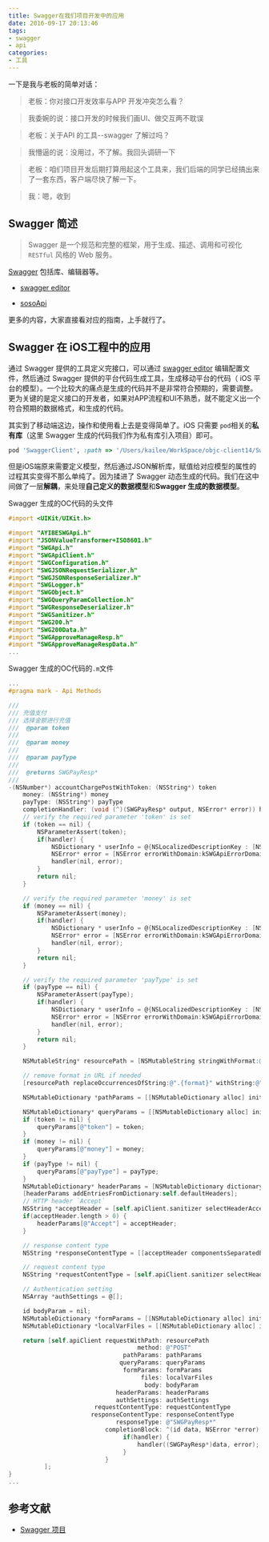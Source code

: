 ```yaml
---
title: Swagger在我们项目开发中的应用
date: 2016-09-17 20:13:46
tags:
- swagger
- api
categories:
- 工具
---
```


一下是我与老板的简单对话：

> 老板：你对接口开发效率与APP 开发冲突怎么看？

> 我委婉的说：接口开发的时候我们画UI、做交互两不耽误

> 老板：关于API 的工具--swagger 了解过吗？

> 我懵逼的说：没用过，不了解。我回头调研一下

> 老板：咱们项目开发后期打算用起这个工具来，我们后端的同学已经搞出来了一套东西，客户端尽快了解一下。

> 我：嗯，收到



<!--more-->



## Swagger 简述

> Swagger 是一个规范和完整的框架，用于生成、描述、调用和可视化 `RESTful` 风格的 Web 服务。

[Swagger](https://swagger.io/) 包括库、编辑器等。

- [swagger editor](http://editor.swagger.io/)

- [sosoApi](http://www.sosoapi.com/)

更多的内容，大家直接看对应的指南，上手就行了。



## Swagger 在 iOS工程中的应用

通过 Swagger 提供的工具定义完接口，可以通过 [swagger editor](http://editor.swagger.io/) 编辑配置文件，然后通过 Swagger 提供的平台代码生成工具，生成移动平台的代码（ iOS 平台的模型）。一个比较大的痛点是生成的代码并不是非常符合预期的，需要调整。更为关键的是定义接口的开发者，如果对APP流程和UI不熟悉，就不能定义出一个符合预期的数据格式，和生成的代码。

其实到了移动端这边，操作和使用看上去是变得简单了。iOS 只需要 `pod`相关的**私有库**（这里 Swagger 生成的代码我们作为私有库引入项目）即可。

```ruby
pod 'SwaggerClient', :path => '/Users/kailee/WorkSpace/objc-client14/SwaggerClient.podspec'
```



但是iOS端原来需要定义模型，然后通过JSON解析库，赋值给对应模型的属性的过程其实变得不那么单纯了。因为揉进了 Swagger 动态生成的代码。我们在这中间做了一层**解耦**，来处理**自己定义的数据模型**和**Swagger 生成的数据模型**。

Swagger 生成的OC代码的头文件

```objective-c
#import <UIKit/UIKit.h>

#import "AYIBESWGApi.h"
#import "JSONValueTransformer+ISO8601.h"
#import "SWGApi.h"
#import "SWGApiClient.h"
#import "SWGConfiguration.h"
#import "SWGJSONRequestSerializer.h"
#import "SWGJSONResponseSerializer.h"
#import "SWGLogger.h"
#import "SWGObject.h"
#import "SWGQueryParamCollection.h"
#import "SWGResponseDeserializer.h"
#import "SWGSanitizer.h"
#import "SWG200.h"
#import "SWG200Data.h"
#import "SWGApproveManageResp.h"
#import "SWGApproveManageRespData.h"
...
```

Swagger 生成的OC代码的`.m`文件

```objective-c
...
#pragma mark - Api Methods

///
/// 充值支付
/// 选择金额进行充值
///  @param token  
///
///  @param money  
///
///  @param payType  
///
///  @returns SWGPayResp*
///
-(NSNumber*) accountChargePostWithToken: (NSString*) token
    money: (NSString*) money
    payType: (NSString*) payType
    completionHandler: (void (^)(SWGPayResp* output, NSError* error)) handler {
    // verify the required parameter 'token' is set
    if (token == nil) {
        NSParameterAssert(token);
        if(handler) {
            NSDictionary * userInfo = @{NSLocalizedDescriptionKey : [NSString stringWithFormat:NSLocalizedString(@"Missing required parameter '%@'", nil),@"token"] };
            NSError* error = [NSError errorWithDomain:kSWGApiErrorDomain code:kSWGApiMissingParamErrorCode userInfo:userInfo];
            handler(nil, error);
        }
        return nil;
    }

    // verify the required parameter 'money' is set
    if (money == nil) {
        NSParameterAssert(money);
        if(handler) {
            NSDictionary * userInfo = @{NSLocalizedDescriptionKey : [NSString stringWithFormat:NSLocalizedString(@"Missing required parameter '%@'", nil),@"money"] };
            NSError* error = [NSError errorWithDomain:kSWGApiErrorDomain code:kSWGApiMissingParamErrorCode userInfo:userInfo];
            handler(nil, error);
        }
        return nil;
    }

    // verify the required parameter 'payType' is set
    if (payType == nil) {
        NSParameterAssert(payType);
        if(handler) {
            NSDictionary * userInfo = @{NSLocalizedDescriptionKey : [NSString stringWithFormat:NSLocalizedString(@"Missing required parameter '%@'", nil),@"payType"] };
            NSError* error = [NSError errorWithDomain:kSWGApiErrorDomain code:kSWGApiMissingParamErrorCode userInfo:userInfo];
            handler(nil, error);
        }
        return nil;
    }

    NSMutableString* resourcePath = [NSMutableString stringWithFormat:@"/account/charge"];

    // remove format in URL if needed
    [resourcePath replaceOccurrencesOfString:@".{format}" withString:@".json" options:0 range:NSMakeRange(0,resourcePath.length)];

    NSMutableDictionary *pathParams = [[NSMutableDictionary alloc] init];

    NSMutableDictionary* queryParams = [[NSMutableDictionary alloc] init];
    if (token != nil) {
        queryParams[@"token"] = token;
    }
    if (money != nil) {
        queryParams[@"money"] = money;
    }
    if (payType != nil) {
        queryParams[@"payType"] = payType;
    }
    NSMutableDictionary* headerParams = [NSMutableDictionary dictionaryWithDictionary:self.apiClient.configuration.defaultHeaders];
    [headerParams addEntriesFromDictionary:self.defaultHeaders];
    // HTTP header `Accept`
    NSString *acceptHeader = [self.apiClient.sanitizer selectHeaderAccept:@[@"application/json"]];
    if(acceptHeader.length > 0) {
        headerParams[@"Accept"] = acceptHeader;
    }

    // response content type
    NSString *responseContentType = [[acceptHeader componentsSeparatedByString:@", "] firstObject] ?: @"";

    // request content type
    NSString *requestContentType = [self.apiClient.sanitizer selectHeaderContentType:@[@"application/json"]];

    // Authentication setting
    NSArray *authSettings = @[];

    id bodyParam = nil;
    NSMutableDictionary *formParams = [[NSMutableDictionary alloc] init];
    NSMutableDictionary *localVarFiles = [[NSMutableDictionary alloc] init];

    return [self.apiClient requestWithPath: resourcePath
                                    method: @"POST"
                                pathParams: pathParams
                               queryParams: queryParams
                                formParams: formParams
                                     files: localVarFiles
                                      body: bodyParam
                              headerParams: headerParams
                              authSettings: authSettings
                        requestContentType: requestContentType
                       responseContentType: responseContentType
                              responseType: @"SWGPayResp*"
                           completionBlock: ^(id data, NSError *error) {
                                if(handler) {
                                    handler((SWGPayResp*)data, error);
                                }
                           }
          ];
}
...
```



## 参考文献

- [Swagger 项目](https://github.com/swagger-api)